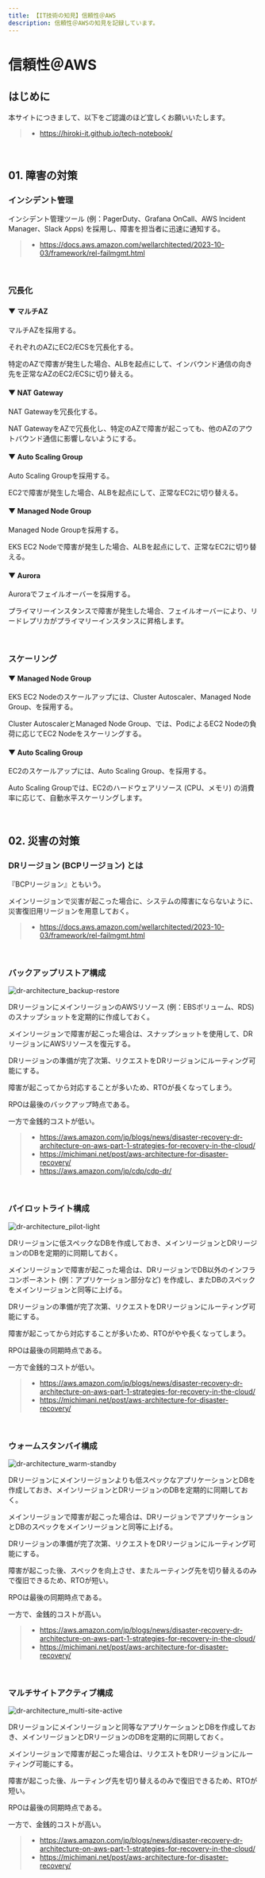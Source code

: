 ```yaml
---
title: 【IT技術の知見】信頼性＠AWS
description: 信頼性＠AWSの知見を記録しています。
---
```


# 信頼性＠AWS

## はじめに

本サイトにつきまして、以下をご認識のほど宜しくお願いいたします。

> - https://hiroki-it.github.io/tech-notebook/

<br>

## 01. 障害の対策

### インシデント管理

インシデント管理ツール (例：PagerDuty、Grafana OnCall、AWS Incident Manager、Slack Apps) を採用し、障害を担当者に迅速に通知する。

> - https://docs.aws.amazon.com/wellarchitected/2023-10-03/framework/rel-failmgmt.html

<br>

### 冗長化

#### ▼ マルチAZ

マルチAZを採用する。

それぞれのAZにEC2/ECSを冗長化する。

特定のAZで障害が発生した場合、ALBを起点にして、インバウンド通信の向き先を正常なAZのEC2/ECSに切り替える。

#### ▼ NAT Gateway

NAT Gatewayを冗長化する。

NAT GatewayをAZで冗長化し、特定のAZで障害が起こっても、他のAZのアウトバウンド通信に影響しないようにする。

#### ▼ Auto Scaling Group

Auto Scaling Groupを採用する。

EC2で障害が発生した場合、ALBを起点にして、正常なEC2に切り替える。

#### ▼ Managed Node Group

Managed Node Groupを採用する。

EKS EC2 Nodeで障害が発生した場合、ALBを起点にして、正常なEC2に切り替える。

#### ▼ Aurora

Auroraでフェイルオーバーを採用する。

プライマリーインスタンスで障害が発生した場合、フェイルオーバーにより、リードレプリカがプライマリーインスタンスに昇格します。

<br>

### スケーリング

#### ▼ Managed Node Group

EKS EC2 Nodeのスケールアップには、Cluster Autoscaler、Managed Node Group、を採用する。

Cluster AutoscalerとManaged Node Group、では、PodによるEC2 Nodeの負荷に応じてEC2 Nodeをスケーリングする。

#### ▼ Auto Scaling Group

EC2のスケールアップには、Auto Scaling Group、を採用する。

Auto Scaling Groupでは、EC2のハードウェアリソース (CPU、メモリ) の消費率に応じて、自動水平スケーリングします。

<br>

## 02. 災害の対策

### DRリージョン (BCPリージョン) とは

『BCPリージョン』ともいう。

メインリージョンで災害が起こった場合に、システムの障害にならないように、災害復旧用リージョンを用意しておく。

> - https://docs.aws.amazon.com/wellarchitected/2023-10-03/framework/rel-failmgmt.html

<br>

### バックアップリストア構成

![dr-architecture_backup-restore](https://raw.githubusercontent.com/hiroki-it/tech-notebook-images/master/images/dr-architecture_backup-restore.png)

DRリージョンにメインリージョンのAWSリソース (例：EBSボリューム、RDS) のスナップショットを定期的に作成しておく。

メインリージョンで障害が起こった場合は、スナップショットを使用して、DRリージョンにAWSリソースを復元する。

DRリージョンの準備が完了次第、リクエストをDRリージョンにルーティング可能にする。

障害が起こってから対応することが多いため、RTOが長くなってしまう。

RPOは最後のバックアップ時点である。

一方で金銭的コストが低い。

> - https://aws.amazon.com/jp/blogs/news/disaster-recovery-dr-architecture-on-aws-part-1-strategies-for-recovery-in-the-cloud/
> - https://michimani.net/post/aws-architecture-for-disaster-recovery/
> - https://aws.amazon.com/jp/cdp/cdp-dr/

<br>

### パイロットライト構成

![dr-architecture_pilot-light](https://raw.githubusercontent.com/hiroki-it/tech-notebook-images/master/images/dr-architecture_pilot-light.png)

DRリージョンに低スペックなDBを作成しておき、メインリージョンとDRリージョンのDBを定期的に同期しておく。

メインリージョンで障害が起こった場合は、DRリージョンでDB以外のインフラコンポーネント (例：アプリケーション部分など) を作成し、またDBのスペックをメインリージョンと同等に上げる。

DRリージョンの準備が完了次第、リクエストをDRリージョンにルーティング可能にする。

障害が起こってから対応することが多いため、RTOがやや長くなってしまう。

RPOは最後の同期時点である。

一方で金銭的コストが低い。

> - https://aws.amazon.com/jp/blogs/news/disaster-recovery-dr-architecture-on-aws-part-1-strategies-for-recovery-in-the-cloud/
> - https://michimani.net/post/aws-architecture-for-disaster-recovery/

<br>

### ウォームスタンバイ構成

![dr-architecture_warm-standby](https://raw.githubusercontent.com/hiroki-it/tech-notebook-images/master/images/dr-architecture_warm-standby.png)

DRリージョンにメインリージョンよりも低スペックなアプリケーションとDBを作成しておき、メインリージョンとDRリージョンのDBを定期的に同期しておく。

メインリージョンで障害が起こった場合は、DRリージョンでアプリケーションとDBのスペックをメインリージョンと同等に上げる。

DRリージョンの準備が完了次第、リクエストをDRリージョンにルーティング可能にする。

障害が起こった後、スペックを向上させ、またルーティング先を切り替えるのみで復旧できるため、RTOが短い。

RPOは最後の同期時点である。

一方で、金銭的コストが高い。

> - https://aws.amazon.com/jp/blogs/news/disaster-recovery-dr-architecture-on-aws-part-1-strategies-for-recovery-in-the-cloud/
> - https://michimani.net/post/aws-architecture-for-disaster-recovery/

<br>

### マルチサイトアクティブ構成

![dr-architecture_multi-site-active](https://raw.githubusercontent.com/hiroki-it/tech-notebook-images/master/images/dr-architecture_multi-site-active.png)

DRリージョンにメインリージョンと同等なアプリケーションとDBを作成しておき、メインリージョンとDRリージョンのDBを定期的に同期しておく。

メインリージョンで障害が起こった場合は、リクエストをDRリージョンにルーティング可能にする。

障害が起こった後、ルーティング先を切り替えるのみで復旧できるため、RTOが短い。

RPOは最後の同期時点である。

一方で、金銭的コストが高い。

> - https://aws.amazon.com/jp/blogs/news/disaster-recovery-dr-architecture-on-aws-part-1-strategies-for-recovery-in-the-cloud/
> - https://michimani.net/post/aws-architecture-for-disaster-recovery/

<br>
